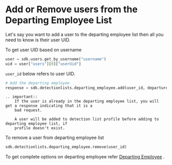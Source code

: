 # Add or Remove users from the Departing Employee List

Let's say you want to add a user to the departing employee list then all you need to know is their user UID.

To get user UID based on username

```python
user = sdk.users.get_by_username("username")
uid = user["users"][0]["userUid"]
```

`user_id` below refers to user UID.

```python
# Add the departing employee
response = sdk.detectionlists.departing_employee.add(user_id, departure_date)
```

```eval_rst
.. important::
    If the user is already in the departing employee list, you will get a response indicating that it is a
    bad request.

    A user will be added to detection list profile before adding to departing employee list, if
    profile doesn't exist.
```

To remove a user from departing employee list
```python
sdk.detectionlists.departing_employee.remove(user_id)
```

To get complete options on departing employee
refer [Departing Employee](../methoddocs/detectionlists.html#departing-employee) .

